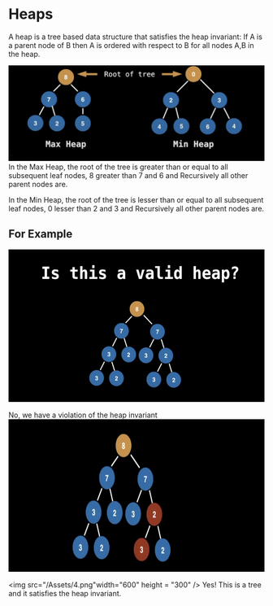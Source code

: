 # Heaps

A heap is a tree based data structure that satisfies the heap invariant: If A is a parent node of B then A is ordered with respect to B for all nodes A,B in the heap.

  <img src="/Assets/1.png" width="900" />
In the Max Heap, the root of the tree is greater than or equal to all subsequent leaf nodes, 8 greater than 7 and 6 and Recursively all other parent nodes are.

In the Min Heap, the root of the tree is lesser than or equal to all subsequent leaf nodes, 0 lesser than 2 and 3 and Recursively all other parent nodes are.

## For Example

  <img src="/Assets/2.png" width="600" height = "300"/>

No, we have a violation of the heap invariant
<img src="/Assets/3.png" width="600" height = "300" />

<img src="/Assets/4.png"width="600" height = "300" />
Yes! This is a tree and it satisfies the heap invariant.
